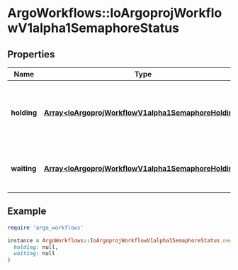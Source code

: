 # ArgoWorkflows::IoArgoprojWorkflowV1alpha1SemaphoreStatus

## Properties

| Name | Type | Description | Notes |
| ---- | ---- | ----------- | ----- |
| **holding** | [**Array&lt;IoArgoprojWorkflowV1alpha1SemaphoreHolding&gt;**](IoArgoprojWorkflowV1alpha1SemaphoreHolding.md) | Holding stores the list of resource acquired synchronization lock for workflows. | [optional] |
| **waiting** | [**Array&lt;IoArgoprojWorkflowV1alpha1SemaphoreHolding&gt;**](IoArgoprojWorkflowV1alpha1SemaphoreHolding.md) | Waiting indicates the list of current synchronization lock holders. | [optional] |

## Example

```ruby
require 'argo_workflows'

instance = ArgoWorkflows::IoArgoprojWorkflowV1alpha1SemaphoreStatus.new(
  holding: null,
  waiting: null
)
```

